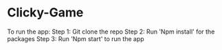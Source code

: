 # Clicky-Game

To run the app:
Step 1: Git clone the repo
Step 2: Run 'Npm install' for the packages
Step 3: Run 'Npm start' to run the app
